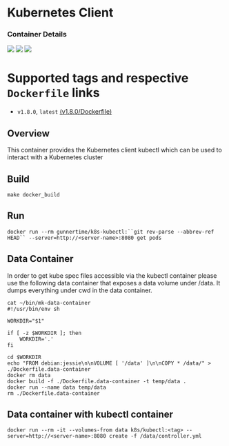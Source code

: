 # Kubernetes Client

### Container Details
[![](https://images.microbadger.com/badges/image/gunnertime/k8s-kubectl.svg)](http://microbadger.com/images/gunnertime/k8s-kubectl "Get your own image badge on microbadger.com")
[![](https://images.microbadger.com/badges/version/gunnertime/k8s-kubectl.svg)](http://microbadger.com/images/gunnertime/k8s-kubectl "Get your own version badge on microbadger.com")
[![](https://images.microbadger.com/badges/commit/gunnertime/k8s-kubectl.svg)](http://microbadger.com/images/gunnertime/k8s-kubectl "Get your own commit badge on microbadger.com")

# Supported tags and respective `Dockerfile` links
* `v1.8.0`, `latest`    [(v1.8.0/Dockerfile)](https://github.com/campbelldgunn/k8s-kubectl/blob/v1.8.0/Dockerfile)

## Overview
This container provides the Kubernetes client kubectl which can be used to interact with a Kubernetes cluster

## Build
`make docker_build`

## Run
`docker run --rm gunnertime/k8s-kubectl:``git rev-parse --abbrev-ref HEAD`` --server=http://<server-name>:8080 get pods`

## Data Container

In order to get kube spec files accessible via the kubectl container please use the following data container that exposes a data volume under /data. It dumps everything under cwd in the data container.

```
cat ~/bin/mk-data-container 
#!/usr/bin/env sh

WORKDIR="$1"

if [ -z $WORKDIR ]; then
    WORKDIR='.'
fi

cd $WORKDIR
echo "FROM debian:jessie\n\nVOLUME [ '/data' ]\n\nCOPY * /data/" > ./Dockerfile.data-container
docker rm data
docker build -f ./Dockerfile.data-container -t temp/data .
docker run --name data temp/data
rm ./Dockerfile.data-container
```

## Data container with kubectl container
```
docker run --rm -it --volumes-from data k8s/kubectl:<tag> --server=http://<server-name>:8080 create -f /data/controller.yml
```

